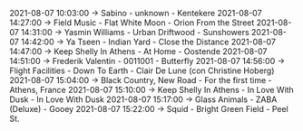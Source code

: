 2021-08-07 10:03:00 -> Sabino - unknown - Kentekere
2021-08-07 14:27:00 -> Field Music - Flat White Moon - Orion From the Street
2021-08-07 14:31:00 -> Yasmin Williams - Urban Driftwood - Sunshowers
2021-08-07 14:42:00 -> Ya Tseen - Indian Yard - Close the Distance
2021-08-07 14:47:00 -> Keep Shelly In Athens - At Home - Oostende
2021-08-07 14:51:00 -> Frederik Valentin - 0011001 - Butterfly
2021-08-07 14:56:00 -> Flight Facilities - Down To Earth - Clair De Lune (con Christine Hoberg)
2021-08-07 15:04:00 -> Black Country, New Road - For the first time - Athens, France
2021-08-07 15:10:00 -> Keep Shelly In Athens - In Love With Dusk - In Love With Dusk
2021-08-07 15:17:00 -> Glass Animals - ZABA (Deluxe) - Gooey
2021-08-07 15:22:00 -> Squid - Bright Green Field - Peel St.
